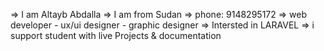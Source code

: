  => I am Altayb Abdalla
 => I am from Sudan
 => phone: 9148295172
 => web developer - ux/ui designer - graphic designer
 => Intersted in LARAVEL
 => i support student with live Projects & documentation
 
